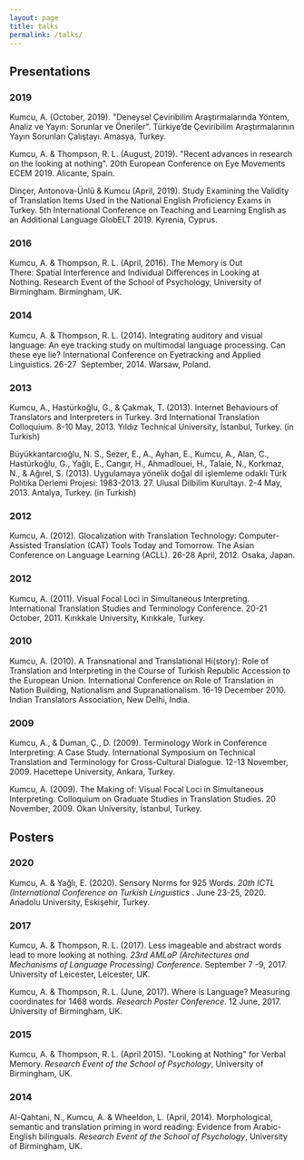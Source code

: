```yaml
---
layout: page
title: talks
permalink: /talks/
---
```


<h2>Presentations</h2>

<h3>2019</h3>
<p>Kumcu, A. (October, 2019). "Deneysel Çeviribilim Araştırmalarında Yöntem, Analiz ve Yayın: Sorunlar ve Öneriler". Türkiye’de Çeviribilim Araştırmalarının Yayın Sorunları Çalıştayı. Amasya, Turkey.</p>
<p>Kumcu, A. & Thompson, R. L. (August, 2019). "Recent advances in research on the looking at nothing". 20th European Conference on Eye Movements ECEM 2019. Alicante, Spain.</p>
<p>Dinçer, Antonova-Ünlü & Kumcu (April, 2019). Study Examining the Validity of Translation Items Used in the
National English Proficiency Exams in Turkey. 5th International Conference on Teaching and Learning English as an Additional Language GlobELT 2019. Kyrenia, Cyprus.</p>

<h3>2016</h3>
<p>Kumcu, A. & Thompson, R. L. (April, 2016). The Memory is Out There: Spatial Interference and Individual Differences in Looking at Nothing. Research Event of the School of Psychology, University of Birmingham. Birmingham, UK.</p>

<h3>2014</h3>
<p>Kumcu, A. & Thompson, R. L. (2014). Integrating auditory and visual language: An eye tracking study on multimodal language processing. Can these eye lie? International Conference on Eyetracking and Applied Linguistics. 26-27  September, 2014. Warsaw, Poland.</p>

<h3>2013</h3>
<p>Kumcu, A., Hastürkoğlu, G., & Çakmak, T. (2013). Internet Behaviours of Translators and Interpreters in Turkey. 3rd International Translation Colloquium. 8-10 May, 2013. Yıldız Technical University, İstanbul, Turkey. (in Turkish)</p>
<p>Büyükkantarcıoğlu, N. S., Sezer, E., A., Ayhan, E., Kumcu, A., Alan, C., Hastürkoğlu, G., Yağlı, E., Cangır, H., Ahmadlouei, H., Talaie, N., Korkmaz, N., & Ağırel, S. (2013). Uygulamaya yönelik doğal dil işlemleme odaklı Türk Politika Derlemi Projesi: 1983-2013. 27. Ulusal Dilbilim Kurultayı. 2-4 May, 2013. Antalya, Turkey. (in Turkish)</p>

<h3>2012</h3>
<p>Kumcu, A. (2012). Glocalization with Translation Technology: Computer-Assisted Translation (CAT) Tools Today and Tomorrow. The Asian Conference on Language Learning (ACLL). 26-28 April, 2012. Osaka, Japan.</p>

<h3>2012</h3>
<p>Kumcu, A. (2011). Visual Focal Loci in Simultaneous Interpreting. International Translation Studies and Terminology Conference. 20-21 October, 2011. Kırıkkale University, Kırıkkale, Turkey.</p>

<h3>2010</h3>
<p>Kumcu, A. (2010). A Transnational and Translational Hi(story): Role of Translation and Interpreting in the Course of Turkish Republic Accession to the European Union. International Conference on Role of Translation in Nation Building, Nationalism and Supranationalism. 16-19 December 2010. Indian Translators Association, New Delhi, India.</p>

<h3>2009</h3>
<p>Kumcu, A., & Duman, Ç., D. (2009). Terminology Work in Conference Interpreting: A Case Study. International Symposium on Technical Translation and Terminology for Cross-Cultural Dialogue. 12-13 November, 2009. Hacettepe University, Ankara, Turkey.</p>
<p>Kumcu, A. (2009). The Making of: Visual Focal Loci in Simultaneous Interpreting. Colloquium on Graduate Studies in Translation Studies. 20 November, 2009. Okan University, İstanbul, Turkey.</p>

<h2>Posters</h2>

<h3>2020</h3>
<p>Kumcu, A. & Yağlı, E. (2020). Sensory Norms for 925 Words. <i>20th ICTL (International Conference on Turkish Linguistics </i>. June 23-25, 2020. Anadolu University, Eskişehir, Turkey.</p>

<h3>2017</h3>
<p>Kumcu, A. & Thompson, R. L. (2017). Less imageable and abstract words lead to more looking at nothing. <i>23rd AMLaP (Architectures and Mechanisms of Language Processing) Conference</i>. September 7 -9, 2017. University of Leicester, Leicester, UK.</p>
<p>Kumcu, A. & Thompson, R. L. (June, 2017). Where is Language? Measuring coordinates for 1468 words. <i>Research Poster Conference</i>. 12 June, 2017. University of Birmingham, UK.</p>

<h3>2015</h3>
<p>Kumcu, A. & Thompson, R. L. (April 2015). "Looking at Nothing" for Verbal Memory. <i>Research Event of the School of Psychology</i>, University of Birmingham, UK.</p>

<h3>2014</h3>
<p>Al-Qahtani, N., Kumcu, A. & Wheeldon, L. (April, 2014). Morphological, semantic and translation priming in word reading: Evidence from Arabic-English bilinguals. <i>Research Event of the School of Psychology</i>, University of Birmingham, UK.</p>
